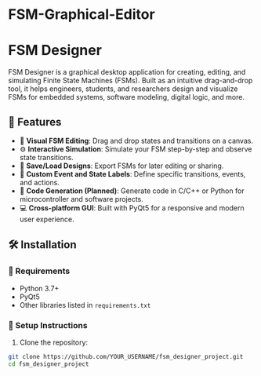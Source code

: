 # FSM-Graphical-Editor

# FSM Designer

FSM Designer is a graphical desktop application for creating, editing, and simulating Finite State Machines (FSMs). Built as an intuitive drag-and-drop tool, it helps engineers, students, and researchers design and visualize FSMs for embedded systems, software modeling, digital logic, and more.

## 🚀 Features

- 🎨 **Visual FSM Editing**: Drag and drop states and transitions on a canvas.
- ⚙️ **Interactive Simulation**: Simulate your FSM step-by-step and observe state transitions.
- 💾 **Save/Load Designs**: Export FSMs for later editing or sharing.
- 🧠 **Custom Event and State Labels**: Define specific transitions, events, and actions.
- 🧱 **Code Generation (Planned)**: Generate code in C/C++ or Python for microcontroller and software projects.
- 💻 **Cross-platform GUI**: Built with PyQt5 for a responsive and modern user experience.

## 🛠️ Installation

### 🔹 Requirements

- Python 3.7+
- PyQt5
- Other libraries listed in `requirements.txt`

### 🔹 Setup Instructions

1. Clone the repository:

```bash
git clone https://github.com/YOUR_USERNAME/fsm_designer_project.git
cd fsm_designer_project
